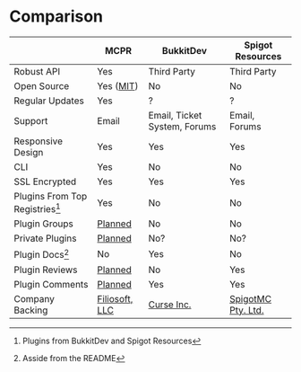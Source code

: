 # Comparison
||MCPR|BukkitDev|Spigot Resources|
|-|---|---------|----------------|
|Robust API|Yes|Third Party|Third Party|
|Open Source|Yes ([MIT](https://github.com/mcpr/mcpr/blob/master/LICENSE))|No|No|
|Regular Updates|Yes|?|?|
|Support|Email|Email, Ticket System, Forums|Email, Forums|
|Responsive Design|Yes|Yes|Yes|
|CLI|Yes|No|No|
|SSL Encrypted|Yes|Yes|Yes|
|Plugins From Top Registries[^1]|Yes|No|No|
|Plugin Groups|[Planned](https://github.com/mcpr/mcpr/issues/15)|No|No|
|Private Plugins|[Planned]()|No?|No?|
|Plugin Docs[^2]|No|Yes|No|
|Plugin Reviews|[Planned]()|No|Yes|
|Plugin Comments|[Planned]()|Yes|Yes|
|Company Backing|[Filiosoft, LLC](https://filiosoft.com)|[Curse Inc.](http://www.curse.com/)|[SpigotMC Pty. Ltd.](https://www.spigotmc.org)|

[^1]:
    Plugins from BukkitDev and Spigot Resources
[^2]:
    Asside from the README